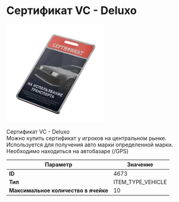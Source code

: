 # Сертификат VC - Deluxo

![Item Image](../img/4673.webp?raw=true)

Сертификат VC - Deluxo<br>Можно купить сертификат у игроков на центральном рынке.<br>Используется для получения авто марки определенной марки.<br>Необходимо находиться на автобазаре (/GPS)


| Параметр | Значение |
|----------|----------|
| **ID** | 4673 |
| **Тип** | ITEM_TYPE_VEHICLE |
| **Максимальное количество в ячейке** | 10 |

